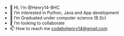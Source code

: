 - 👋 Hi, I’m @Henry14-BHC
- 👀 I’m interested in Python, Java and App development
- 🌱 I’m Graduated under computer science (B.Sc)
- 💞️ I’m looking to collaborate 
- 📫 How to reach me codebyhenry14@gmail.com

<!---
Henry14-BHC/Henry14-BHC is a ✨ special ✨ repository because its `README.md` (this file) appears on your GitHub profile.
You can click the Preview link to take a look at your changes.
--->
